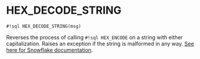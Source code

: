 # HEX_DECODE_STRING

`#!sql HEX_DECODE_STRING(msg)`

Reverses the process of calling `#!sql HEX_ENCODE` on a string with either capitalization.
Raises an exception if the string is malformed in any way.
[See here for Snowflake documentation](https://docs.snowflake.com/en/sql-reference/functions/hex_decode_string).
